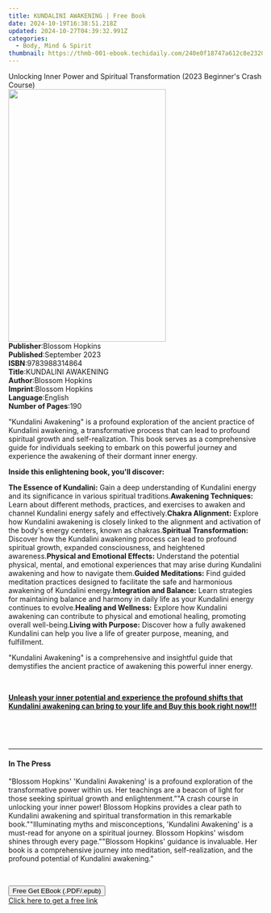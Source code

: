```yaml
---
title: KUNDALINI AWAKENING | Free Book
date: 2024-10-19T16:38:51.218Z
updated: 2024-10-27T04:39:32.991Z
categories:
  - Body, Mind & Spirit
thumbnail: https://thmb-001-ebook.techidaily.com/240e0f18747a612c8e2320f0082d4e2d2ef14ee6394b5ddc9ad7a152f013155f.jpg
---
```

<main id="book-container">
  <div class="flex flex-col">
    <div class="book-brief flex-1 py-6 px-4 sm:p-6 md:py-10 md:px-8">
      <!-- brief-->
      <div class="book-brief-main">
        Unlocking Inner Power and Spiritual Transformation (2023 Beginner's
        Crash Course)
      </div>
    </div>
    <div
      class="book-meta-info flex-1 grid gap-4 col-start-1 col-end-3 row-start-1 sm:mb-6 sm:grid-cols-4 lg:gap-6 lg:col-start-2 lg:row-end-6 lg:row-span-6 lg:mb-0"
    >
      <div
        class="book-meta-info-left place-content-center mt-4 p-4 text-sm leading-6 col-start-2 col-span-2 dark:text-slate-400"
      >
        <img
          class="w-full h-500 object-cover rounded-lg sm:h-255 sm:col-span-2 lg:col-span-full"
          src="https://img-001-ebook.techidaily.com/91a60904d5b3e95d7ca7d0e4899d79d00d14e903a99b77b9590b603295a228b4.jpg"
          alt=""
          width="312"
          height="500"
        />
      </div>
      <div
        class="book-meta-info-right mt-2 col-start-1 row-start-2 col-span-3 self-center"
      >
        <!-- meta data  -->
        <div class="flex flex-col px-4 md:px-8">
          <div class="flex-1">
            <strong>Publisher</strong>:<span class="px-2">Blossom Hopkins</span>
          </div>
          <div class="flex-1">
            <strong>Published</strong>:<span class="px-2">September 2023</span>
          </div>
          <div class="flex-1">
            <strong>ISBN</strong>:<span class="px-2">9783988314864</span>
          </div>
          <div class="flex-1">
            <strong>Title</strong>:<span class="px-2">KUNDALINI AWAKENING</span>
          </div>
          <div class="flex-1">
            <strong>Author</strong>:<span class="px-2">Blossom Hopkins</span>
          </div>
          <div class="flex-1">
            <strong>Imprint</strong>:<span class="px-2">Blossom Hopkins</span>
          </div>
          <div class="flex-1">
            <strong>Language</strong>:<span class="px-2">English</span>
          </div>
          <div class="flex-1">
            <strong>Number of Pages</strong>:<span class="px-2">190</span>
          </div>
        </div>
      </div>
    </div>
    <div class="book-description flex-1 py-6 px-4 sm:p-6 md:py-10 md:px-8">
      <div class="book-description-main">
        <div accordion-content="" id="description">
          <p>
            "Kundalini Awakening" is a profound exploration of the ancient
            practice of Kundalini awakening, a transformative process that can
            lead to profound spiritual growth and self-realization. This book
            serves as a comprehensive guide for individuals seeking to embark on
            this powerful journey and experience the awakening of their dormant
            inner energy.
          </p>
          <p>
            <strong>Inside this enlightening book, you'll discover:</strong>
          </p>
          <strong>The Essence of Kundalini:</strong> Gain a deep understanding
          of Kundalini energy and its significance in various spiritual
          traditions.<strong>Awakening Techniques:</strong> Learn about
          different methods, practices, and exercises to awaken and channel
          Kundalini energy safely and effectively.<strong
            >Chakra Alignment:</strong
          >
          Explore how Kundalini awakening is closely linked to the alignment and
          activation of the body's energy centers, known as chakras.<strong
            >Spiritual Transformation:</strong
          >
          Discover how the Kundalini awakening process can lead to profound
          spiritual growth, expanded consciousness, and heightened
          awareness.<strong>Physical and Emotional Effects:</strong> Understand
          the potential physical, mental, and emotional experiences that may
          arise during Kundalini awakening and how to navigate them.<strong
            >Guided Meditations:</strong
          >
          Find guided meditation practices designed to facilitate the safe and
          harmonious awakening of Kundalini energy.<strong
            >Integration and Balance:</strong
          >
          Learn strategies for maintaining balance and harmony in daily life as
          your Kundalini energy continues to evolve.<strong
            >Healing and Wellness:</strong
          >
          Explore how Kundalini awakening can contribute to physical and
          emotional healing, promoting overall well-being.<strong
            >Living with Purpose:</strong
          >
          Discover how a fully awakened Kundalini can help you live a life of
          greater purpose, meaning, and fulfillment.
          <p>
            "Kundalini Awakening" is a comprehensive and insightful guide that
            demystifies the ancient practice of awakening this powerful inner
            energy.
          </p>
          <p><br /></p>
          <p>
            <strong
              ><u
                >Unleash your inner potential and experience the profound shifts
                that Kundalini awakening can bring to your life and Buy this
                book right now!!!</u
              ></strong
            >
          </p>
          <p><br /></p>
          <p>&nbsp;</p>
        </div>
        <div class="accordion-fader"></div>
      </div>
    </div>
    <div class="book-excerpts flex-1 py-6 px-4 sm:p-6 md:py-10 md:px-8">
      <!-- excerpts-->
      <div class="book-excerpts-main">
        <hr />
        <h4 class="placeholder placeholder-heading">
          <span>In The Press</span>
        </h4>
        <p>
          "Blossom Hopkins' 'Kundalini Awakening' is a profound exploration of
          the transformative power within us. Her teachings are a beacon of
          light for those seeking spiritual growth and enlightenment.""A crash
          course in unlocking your inner power! Blossom Hopkins provides a clear
          path to Kundalini awakening and spiritual transformation in this
          remarkable book.""Illuminating myths and misconceptions, 'Kundalini
          Awakening' is a must-read for anyone on a spiritual journey. Blossom
          Hopkins' wisdom shines through every page.""Blossom Hopkins' guidance
          is invaluable. Her book is a comprehensive journey into meditation,
          self-realization, and the profound potential of Kundalini awakening."
        </p>
        <p><br /></p>
        <p></p>
      </div>
    </div>
    <div
      class="book-about-author flex-1 py-6 px-4 sm:p-6 md:py-10 md:px-8"
    ></div>
    <div class="book-free-get flex-1 py-6 px-4 sm:p-6 md:py-10 md:px-8">
      <button
        id="btn-free-get"
        class="bg-blue-500 hover:bg-blue-700 text-white font-bold py-2 px-4 rounded"
      >
        Free Get EBook (.PDF/.epub)
      </button>
      <div id="countdown-display" class="px-2 text-lg mt-2"></div>
      <a
        id="free-link"
        class="hidden bg-blue-500 hover:bg-blue-700 text-white font-bold py-2 px-4 rounded"
        href="https://www.ebooks.com/en-us/book/211053403/kundalini-awakening/blossom-hopkins/"
        target="_blank"
        >Click here to get a free link</a
      >
    </div>
    <script>
      let countdownTime = 0;
      let countdownInterval = null;
      document
        .getElementById('btn-free-get')
        .addEventListener('click', startCountdown);
      function startCountdown() {
        countdownTime = new Date().getTime() + 60000 * 3;
        countdownInterval = setInterval(updateCountdown, 1000);
        document.getElementById('btn-free-get').disabled = true;
        document
          .getElementById('btn-free-get')
          .classList.add('bg-gray-500', 'cursor-not-allowed');
      }
      function updateCountdown() {
        let currentTime = new Date().getTime();
        let timeLeft = countdownTime - currentTime;
        let secondsLeft = Math.floor(timeLeft / 1000);
        document.getElementById('countdown-display').innerHTML =
          `Remaining time: ${secondsLeft} seconds.`;
        if (secondsLeft <= 0) {
          clearInterval(countdownInterval);
          document.getElementById('btn-free-get').classList.add('hidden');
          document.getElementById('free-link').classList.remove('hidden');
          document.getElementById('countdown-display').innerHTML = '';
        }
      }
    </script>
  </div>
</main>

<ins class="adsbygoogle"
      style="display:block"
      data-ad-client="ca-pub-7571918770474297"
      data-ad-slot="8358498916"
      data-ad-format="auto"
      data-full-width-responsive="true"></ins>
    